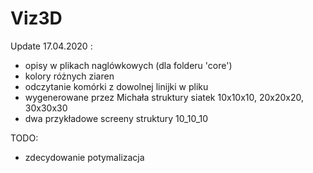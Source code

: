 # Viz3D
Update 17.04.2020 :
 + opisy w plikach naglówkowych (dla folderu 'core')
 + kolory różnych ziaren
 + odczytanie komórki z dowolnej linijki w pliku
 + wygenerowane przez Michała struktury siatek 10x10x10, 20x20x20, 30x30x30
 + dwa przykładowe screeny struktury 10_10_10
 
TODO:
 - zdecydowanie potymalizacja

